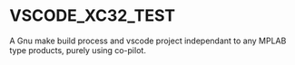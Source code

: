 # VSCODE_XC32_TEST
A Gnu make build process and vscode project independant to any MPLAB type products, purely using co-pilot.
